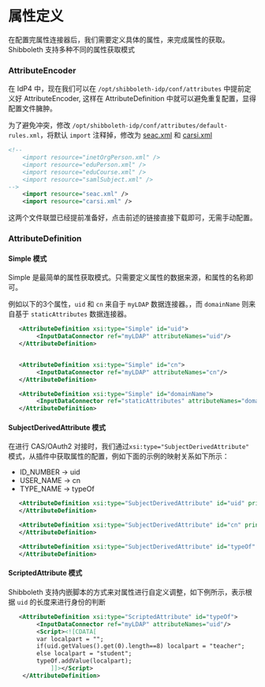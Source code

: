 # 属性定义

在配置完属性连接器后，我们需要定义具体的属性，来完成属性的获取。Shibboleth 支持多种不同的属性获取模式

### AttributeEncoder
在 IdP4 中，现在我们可以在 `/opt/shibboleth-idp/conf/attributes` 中提前定义好 AttributeEncoder, 这样在 AttributeDefinition 中就可以避免重复配置，显得配置文件臃肿。

为了避免冲突，修改 `/opt/shibboleth-idp/conf/attributes/default-rules.xml`，将默认 `import` 注释掉，修改为 [seac.xml](https://eac.cloud.sh.edu.cn/download/seac.xml) 和 [carsi.xml](https://eac.cloud.sh.edu.cn/download/carsi.xml)

```xml
<!--
    <import resource="inetOrgPerson.xml" />
    <import resource="eduPerson.xml" />
    <import resource="eduCourse.xml" />
    <import resource="samlSubject.xml" />
-->
    <import resource="seac.xml" />
    <import resource="carsi.xml" />
```

这两个文件联盟已经提前准备好，点击前述的链接直接下载即可，无需手动配置。

### AttributeDefinition
#### Simple 模式
Simple 是最简单的属性获取模式。只需要定义属性的数据来源，和属性的名称即可。

例如以下的3个属性，`uid` 和 `cn` 来自于 `myLDAP` 数据连接器。，而 `domainName` 则来自基于 `staticAttributes` 数据连接器。
```xml
   <AttributeDefinition xsi:type="Simple" id="uid">
        <InputDataConnector ref="myLDAP" attributeNames="uid"/>
   </AttributeDefinition>


   <AttributeDefinition xsi:type="Simple" id="cn">
        <InputDataConnector ref="myLDAP" attributeNames="cn"/>
   </AttributeDefinition>

   <AttributeDefinition xsi:type="Simple" id="domainName">
        <InputDataConnector ref="staticAttributes" attributeNames="domainName"/>
   </AttributeDefinition>
```

#### SubjectDerivedAttribute 模式
在进行 CAS/OAuth2 对接时，我们通过`xsi:type="SubjectDerivedAttribute"` 模式，从插件中获取属性的配置，例如下面的示例的映射关系如下所示：

- ID_NUMBER -> uid
- USER_NAME -> cn
- TYPE_NAME -> typeOf

```xml
   <AttributeDefinition xsi:type="SubjectDerivedAttribute" id="uid" principalAttributeName="ID_NUMBER">
   </AttributeDefinition>

   <AttributeDefinition xsi:type="SubjectDerivedAttribute" id="cn" principalAttributeName="USER_NAME">
   </AttributeDefinition>

   <AttributeDefinition xsi:type="SubjectDerivedAttribute" id="typeOf" principalAttributeName="TYPE_NAME">
   </AttributeDefinition>
```

#### ScriptedAttribute 模式
Shibboleth 支持内嵌脚本的方式来对属性进行自定义调整，如下例所示，表示根据 `uid` 的长度来进行身份的判断
```xml
   <AttributeDefinition xsi:type="ScriptedAttribute" id="typeOf">
        <InputDataConnector ref="myLDAP" attributeNames="uid"/>
        <Script><![CDATA[
        var localpart = "";
        if(uid.getValues().get(0).length==8) localpart = "teacher";
        else localpart = "student";
        typeOf.addValue(localpart);
            ]]></Script>
    </AttributeDefinition>
``` 